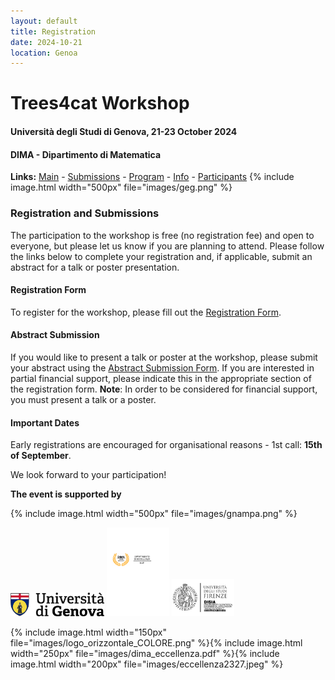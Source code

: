 ```yaml
---
layout: default
title: Registration
date: 2024-10-21
location: Genoa
---
```


# Trees4cat Workshop

#### Università degli Studi di Genova, 21-23 October 2024
#### DIMA - Dipartimento di Matematica

**Links:** [Main](https://stagedtrees.github.io/events/trees4cat.html) - [Submissions](https://stagedtrees.github.io/events/w2.Submissions.html) - [Program](https://stagedtrees.github.io/events/w3.Program.html) - [Info](https://stagedtrees.github.io/events/w4.Info.html) - [Participants](https://stagedtrees.github.io/events/w5.Participants.html)
{% include image.html width="500px" file="images/geg.png" %}

### Registration and Submissions

The participation to the workshop is free (no registration fee) and open to everyone, but please let us know if you are planning to attend. Please follow the links below to complete your registration and, if applicable, submit an abstract for a talk or poster presentation.

#### Registration Form

To register for the workshop, please fill out the [Registration Form](https://docs.google.com/forms/d/e/1FAIpQLSeFk8DN3dhdap1-X6AlJ7eGcwYWFiiIk5r8DXNNn70kTosM0g/viewform).

#### Abstract Submission

If you would like to present a talk or poster at the workshop, please submit your abstract using the [Abstract Submission Form](https://docs.google.com/forms/d/e/1FAIpQLSek05TThWHesPEMmx9ZbIM7kSlnq8EjdlnloUahQ02ZXv6yjw/viewform). If you are interested in partial financial support, please indicate this in the appropriate section of the registration form. **Note**: In order to be considered for financial support, you must present a talk or a poster.

#### Important Dates

Early registrations are encouraged for organisational reasons - 1st call: **15th of September**.

We look forward to your participation!
  
**The event is supported by**

{% include image.html width="500px" file="images/gnampa.png" %}
<p float="left">
  <img src="images/logo.png" width="150" />
  <img src="/images/dima_eccellenza.pdf" width="100" /> 
  <img src="/images/eccellenza2327.jpeg" width="100" />
</p>

{% include image.html width="150px" file="images/logo_orizzontale_COLORE.png" %}{% include image.html width="250px" file="images/dima_eccellenza.pdf" %}{% include image.html width="200px" file="images/eccellenza2327.jpeg" %}
